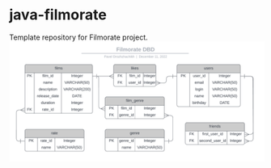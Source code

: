 # java-filmorate
Template repository for Filmorate project.
![This is image](src/main/resources/images/FilmorateDBD.png)
